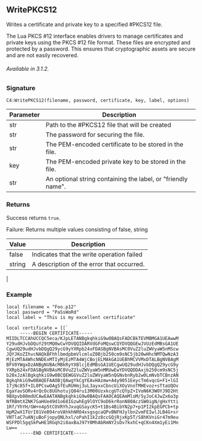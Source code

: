 ## WritePKCS12

Writes a certificate and private key to a specified #PKCS12 file.

The Lua PKCS #12 interface enables drivers to manage certificates and private keys using the PKCS #12 file format. These files are encrypted and protected by a password. This ensures that cryptographic assets are secure and are not easily recovered.

###### Available in 3.1.2.


### Signature

`C4:WritePKCS12(filename, password, certificate, key, label, options)`


| Parameter | Description | 
| --- | --- |
| str | Path to the #PKCS12 file that will be created |
| str | The password for securing the file. |
| str | The PEM-encoded certificate to be stored in the file. |
| key | The PEM-encoded private key to be stored in the file. |
| str  | An optional string containing the label, or "friendly name". |


### Returns

Success returns `true`.

Failure: Returns multiple values consisting of false, string

| Value | Description | 
| --- | --- |
| false | Indicates that the write operation failed |
| string | A description of the error that occurred. |
|


### Example

	local filename = "Foo.p12"
	local password = "PaSsWoRd"
	local label = "This is my excellent certificate"
	
	local certificate = [[`
	     -----BEGIN CERTIFICATE-----
	MIIDLTCCAhUCCQC5eca/KJpLETANBgkqhkiG9w0BAQsFADCBkTEVMBMGA1UEAwwM
	Y29udHJvbDQuY29tMQ0wCwYDVQQIDARVdGFoMQswCQYDVQQGEwJVUzEdMBsGA1UE
	CgwUQ29udHJvbDQgQ29ycG9yYXRpb24xFDASBgNVBAsMC0VuZ2luZWVyaW5nMScw
	JQYJKoZIhvcNAQkBFhhlbmdpbmVlcmluZ0Bjb250cm9sNC5jb20wHhcNMTQwNzA3
	MjEzMTA4WhcNNDExMTIyMjEzMTA4WjCBojELMAkGA1UEBhMCVVMxDTALBgNVBAgM
	BFV0YWgxDzANBgNVBAcMBkRyYXBlcjEdMBsGA1UECgwUQ29udHJvbDQgQ29ycG9y
	YXRpb24xFDASBgNVBAsMC0VuZ2luZWVyaW5nMRUwEwYDVQQDDAxjb250cm9sNC5j
	b20xJzAlBgkqhkiG9w0BCQEWGGVuZ2luZWVyaW5nQGNvbnRyb2w0LmNvbTCBnzAN
	BgkqhkiG9w0BAQEFAAOBjQAwgYkCgYEAvHAzmw+A4y9051EeycTm6vqcG+F1+lGI
	17jNc85f+IL0PCswOAg5fEuRUHmj3uL3ayxxCbncUiXOyVnoTMHEvoz+sTtaUQOv
	EgaYavSORv4rQcOc8UUhotujQ04ru13M00UzxkcgUTcQYpZ+IVoN6K3WOYJ9D2Ht
	9BXpvb08mdUCAwEAATANBgkqhkiG9w0BAQsFAAOCAQEAmMloM/SyJoC4JwZx6o3p
	NfRBmtXZNK7GaHUe49d1o68IGzwhEg9lOYC9oD6krRonN80AczSW0igN/gHxYtti
	1Rf/YhYH/GW+n4p5tCOVRYhJxuqGSaycK5+t1Bs4BibYN2p7+p1PI2kpEGPCb+tp
	HpM2wX1TUrI01VeB94roVAhkhNRO4xsgsgcaQPvBNFHJylbn2vmFEIwlJLB4G+sr
	VNTlaC7uANjuBoFjopyQNLhxl/oPahI1k2z8ccGQjRjxKp5T/S8hKVniGr47m9eu
	WSFPDl5gqSkPwHE1RGqh2i8axBaJ97Y0MhAbRmNY2sDv7kxhC+qCKn4Xm1yEi1Mn
	Lw==
	     -----END CERTIFICATE-----
